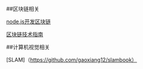 ##区块链相关  

[node.js开发区块链](http://bitcoin-on-nodejs.ebookchain.org/)  

[区块链技术指南](https://www.gitbook.com/book/yeasy/blockchain_guide/details)  

##计算机视觉相关  

[SLAM]（https://github.com/gaoxiang12/slambook）
